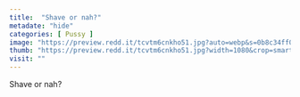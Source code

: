 ```yaml
---
title:  "Shave or nah?"
metadate: "hide"
categories: [ Pussy ]
image: "https://preview.redd.it/tcvtm6cnkho51.jpg?auto=webp&s=0b8c34ff076335041131e8907c67fc759bfad6a0"
thumb: "https://preview.redd.it/tcvtm6cnkho51.jpg?width=1080&crop=smart&auto=webp&s=896a77ac0b572780a6c3e2fc713378b48385a0ae"
visit: ""
---
```

Shave or nah?
